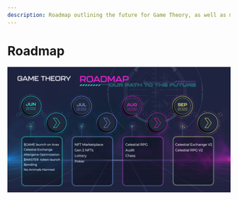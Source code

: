 ```yaml
---
description: Roadmap outlining the future for Game Theory, as well as monetary goals.
---
```


# Roadmap

![](<../.gitbook/assets/Roadmap NEW.png>)
